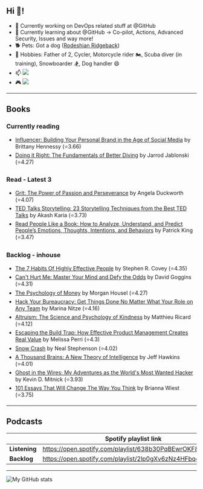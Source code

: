 ## Hi 👋!

- 🔭 Currently working on DevOps related stuff at @GitHub
- 🌱 Currently learning about @GitHub -> Co-pilot, Actions, Advanced Security, Issues and way more!
- :dog2: Pets: Got a dog ([Rodeshian Ridgeback](https://www.akc.org/expert-advice/dog-breeds/10-facts-about-the-rhodesian-ridgeback/))
- 🎲 Hobbies: Father of 2, Cycler, Motorcycle rider :motorcycle:, Scuba diver (in training), Snowboarder :snowboarder:, Dog handler :smile:
- 📫 [![](https://img.shields.io/badge/LinkedIn-cunoreijman-blue)](https://www.linkedin.com/in/cunoreijman)
- :video_game: [![](https://img.shields.io/badge/XBox-equalizer999-green)](https://account.xbox.com/en-us/profile?gamertag=equalizer999)

---

## Books

### Currently reading

<!-- GOODREADS-READING-LIST:START -->
- [Influencer: Building Your Personal Brand in the Age of Social Media](https://www.goodreads.com/review/show/6660362893?utm_medium=api&utm_source=rss) by Brittany Hennessy (⭐️3.66)
- [Doing it Right: The Fundamentals of Better Diving](https://www.goodreads.com/review/show/6142369940?utm_medium=api&utm_source=rss) by Jarrod Jablonski (⭐️4.27)
<!-- GOODREADS-READING-LIST:END -->

### Read - Latest 3

<!-- GOODREADS-READ-LIST:START -->
- [Grit: The Power of Passion and Perseverance](https://www.goodreads.com/review/show/6660385796?utm_medium=api&utm_source=rss) by Angela Duckworth (⭐️4.07)
- [TED Talks Storytelling: 23 Storytelling Techniques from the Best TED Talks](https://www.goodreads.com/review/show/6471302003?utm_medium=api&utm_source=rss) by Akash Karia (⭐️3.73)
- [Read People Like a Book: How to Analyze, Understand, and Predict People’s Emotions, Thoughts, Intentions, and Behaviors](https://www.goodreads.com/review/show/6144288022?utm_medium=api&utm_source=rss) by Patrick King (⭐️3.47)
<!-- GOODREADS-READ-LIST:END -->

### Backlog - inhouse

<!-- GOODREADS-SHELF-LIST:START -->
- [The 7 Habits Of Highly Effective People](https://www.goodreads.com/review/show/6471304724?utm_medium=api&utm_source=rss) by Stephen R. Covey (⭐️4.35)
- [Can't Hurt Me: Master Your Mind and Defy the Odds](https://www.goodreads.com/review/show/6144285742?utm_medium=api&utm_source=rss) by David Goggins (⭐️4.31)
- [The Psychology of Money](https://www.goodreads.com/review/show/6144284951?utm_medium=api&utm_source=rss) by Morgan Housel (⭐️4.27)
- [Hack Your Bureaucracy: Get Things Done No Matter What Your Role on Any Team](https://www.goodreads.com/review/show/5443453185?utm_medium=api&utm_source=rss) by Marina Nitze (⭐️4.16)
- [Altruism: The Science and Psychology of Kindness](https://www.goodreads.com/review/show/6144281343?utm_medium=api&utm_source=rss) by Matthieu Ricard (⭐️4.12)
- [Escaping the Build Trap: How Effective Product Management Creates Real Value](https://www.goodreads.com/review/show/6246299401?utm_medium=api&utm_source=rss) by Melissa Perri (⭐️4.3)
- [Snow Crash](https://www.goodreads.com/review/show/6144282536?utm_medium=api&utm_source=rss) by Neal Stephenson (⭐️4.02)
- [A Thousand Brains: A New Theory of Intelligence](https://www.goodreads.com/review/show/5174464204?utm_medium=api&utm_source=rss) by Jeff Hawkins (⭐️4.01)
- [Ghost in the Wires: My Adventures as the World's Most Wanted Hacker](https://www.goodreads.com/review/show/6144284199?utm_medium=api&utm_source=rss) by Kevin D. Mitnick (⭐️3.93)
- [101 Essays That Will Change The Way You Think](https://www.goodreads.com/review/show/6832144343?utm_medium=api&utm_source=rss) by Brianna Wiest (⭐️3.75)
<!-- GOODREADS-SHELF-LIST:END -->

---

## Podcasts

|               | Spotify playlist link                                    |
|---------------|----------------------------------------------------------|
| **Listening** | https://open.spotify.com/playlist/638b30PqBEwrOKF8JkWUnQ |
| **Backlog**   | https://open.spotify.com/playlist/2lp0gXv6zNz4HFbq4fuSZ2 |

---

![My GitHub stats](https://github-readme-stats.vercel.app/api?username=equalizer999&show_icons=true&theme=dark)

